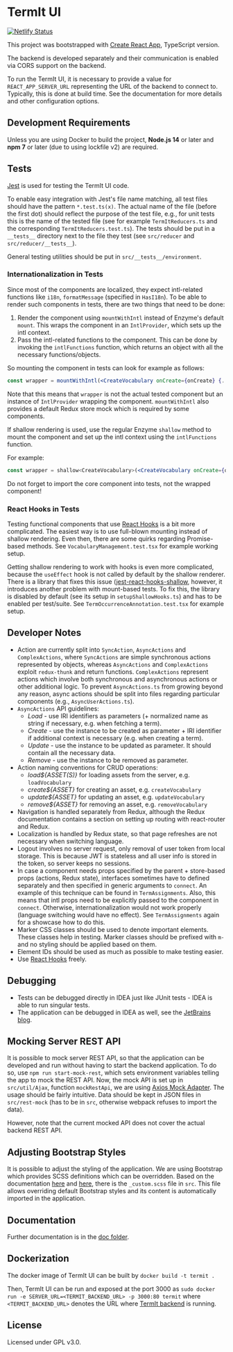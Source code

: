 # TermIt UI 
[![Netlify Status](https://api.netlify.com/api/v1/badges/a0f3b22c-93d8-4017-a5e5-0d4d531ebd94/deploy-status)](https://app.netlify.com/sites/termit-dev/deploys)

This project was bootstrapped with [Create React App](https://github.com/wmonk/create-react-app-typescript), TypeScript version.

The backend is developed separately and their communication is enabled via CORS support on the backend.

To run the TermIt UI, it is necessary to provide a value for `REACT_APP_SERVER_URL` representing the URL of the backend to connect to. 
Typically, this is done at build time. See the documentation for more details and other configuration options.

## Development Requirements

Unless you are using Docker to build the project, **Node.js 14** or later and **npm 7** or later (due to using lockfile v2) are required.

## Tests

[Jest](https://jestjs.io/en/) is used for testing the TermIt UI code.

To enable easy integration with Jest's file name matching, all test files should have the pattern `*.test.ts(x)`. The actual
name of the file (before the first dot) should reflect the purpose of the test file, e.g., for unit tests this is the name of the
tested file (see for example `TermItReducers.ts` and the corresponding `TermItReducers.test.ts`).  The tests should be put in a `__tests__` directory
next to the file they test (see `src/reducer` and `src/reducer/__tests__`).

General testing utilities should be put in `src/__tests__/environment`.

### Internationalization in Tests

Since most of the components are localized, they expect intl-related functions like `i18n`, `formatMessage` (specified in `HasI18n`). To be able to render such components
in tests, there are two things that need to be done:
1. Render the component using `mountWithIntl` instead of Enzyme's default `mount`. This wraps the component in an `IntlProvider`, which sets up the intl context.
2. Pass the intl-related functions to the component. This can be done by invoking the `intlFunctions` function, which returns an object with all the necessary functions/objects.

So mounting the component in tests can look for example as follows:
```jsx harmony
const wrapper = mountWithIntl(<CreateVocabulary onCreate={onCreate} {...intlFunctions()}/>);
```

Note that this means that `wrapper` is not the actual tested component but an instance of `IntlProvider` wrapping the component. `mountWithIntl` also provides a default Redux store
mock which is required by some components.

If shallow rendering is used, use the regular Enzyme `shallow` method to mount the component and set up the intl context using the `intlFunctions` function.

For example:
```jsx harmony
const wrapper = shallow<CreateVocabulary>(<CreateVocabulary onCreate={onCreate} {...intlFunctions()}/>);
```

Do not forget to import the core component into tests, not the wrapped component!

### React Hooks in Tests

Testing functional components that use [React Hooks](https://reactjs.org/docs/hooks-intro.htm) is a bit more complicated. The easiest way is to use full-blown mounting instead
of shallow rendering. Even then, there are some quirks regarding Promise-based methods. See `VocabularyManagement.test.tsx` for example working setup.

Getting shallow rendering to work with hooks is even more complicated, because the `useEffect` hook is not called by default by the shallow renderer. There is a library
that fixes this issue ([jest-react-hooks-shallow](https://github.com/mikeborozdin/jest-react-hooks-shallow), however, it introduces another problem with mount-based tests. 
To fix this, the library is disabled by default (see its setup in `setupShallowHooks.ts`) and has to be enabled per test/suite. See `TermOccurrenceAnnotation.test.tsx` for
example setup.

## Developer Notes

* Action are currently split into `SyncAction`, `AsyncActions` and `ComplexActions`, where `SyncActions` are simple synchronous actions represented by objects,
whereas `AsyncActions` and `ComplexActions` exploit `redux-thunk` and return functions. `ComplexActions` represent actions which involve both synchronous and
asynchronous actions or other additional logic. To prevent `AsyncActions.ts` from growing beyond any reason, async actions should be split into files regarding
  particular components (e.g., `AsyncUserActions.ts`).
* `AsyncActions` API guidelines:
    * _Load_ - use IRI identifiers as parameters (+ normalized name as string if necessary, e.g. when fetching a term).
    * _Create_ - use the instance to be created as parameter + IRI identifier if additional context is necessary (e.g. when creating a term).
    * _Update_ - use the instance to be updated as parameter. It should contain all the necessary data.
    * _Remove_ - use the instance to be removed as parameter.
* Action naming conventions for CRUD operations:
    * _load${ASSET(S)}_ for loading assets from the server, e.g. `loadVocabulary`
    * _create${ASSET}_ for creating an asset, e.g. `createVocabulary`
    * _update${ASSET}_ for updating an asset, e.g. `updateVocabulary`
    * _remove${ASSET}_ for removing an asset, e.g. `removeVocabulary`
* Navigation is handled separately from Redux, although the Redux documentation contains a section on setting up routing with react-router and Redux.
* Localization is handled by Redux state, so that page refreshes are not necessary when switching language.
* Logout involves no server request, only removal of user token from local storage. This is because JWT is stateless and all user info is stored in the token,
so server keeps no sessions.
* In case a component needs props specified by the parent + store-based props (actions, Redux state), interfaces sometimes have to defined 
separately and then specified in generic arguments to `connect`. An example of this technique can be found in `TermAssignments`. 
Also, this means that intl props need to be explicitly passed to the component in `connect`. Otherwise, internationalization would not work properly 
(language switching would have no effect). See `TermAssignments` again for a showcase how to do this.
* Marker CSS classes should be used to denote important elements. These classes help in testing. Marker classes should be prefixed with `m-` and no styling should be applied based on them.
* Element IDs should be used as much as possible to make testing easier.
* Use [React Hooks](https://reactjs.org/docs/hooks-intro.htm) freely.


## Debugging

* Tests can be debugged directly in IDEA just like JUnit tests - IDEA is able to run singular tests.
* The application can be debugged in IDEA as well, see the [JetBrains blog](https://blog.jetbrains.com/webstorm/2017/01/debugging-react-apps/).

## Mocking Server REST API
It is possible to mock server REST API, so that the application can be developed and run without having to start the backend application.
To do so, use `npm run start-mock-rest`, which sets environment variables telling the app to mock the REST API. Now, the mock API is set up
in `src/util/Ajax`, function `mockRestApi`, we are using [Axios Mock Adapter](https://github.com/ctimmerm/axios-mock-adapter). The usage should be
fairly intuitive. Data should be kept in JSON files in `src/rest-mock` (has to be in `src`, otherwise webpack refuses to import the data).

However, note that the current mocked API does not cover the actual backend REST API.

## Adjusting Bootstrap Styles

It is possible to adjust the styling of the application. We are using Bootstrap which provides SCSS definitions which can be overridden. Based on the
documentation [here](https://getbootstrap.com/docs/4.0/getting-started/webpack/#importing-precompiled-sass) and [here](https://getbootstrap.com/docs/4.0/getting-started/theming/),
there is the `_custom.scss` file in `src`. This file allows overriding default Bootstrap styles and its content is automatically imported in the application.

## Documentation

Further documentation is in the [doc folder](doc/index.md).

## Dockerization

The docker image of TermIt UI can be built by 
`docker build -t termit .` 

Then, TermIt UI can be run and exposed at the port 3000 as 
`sudo docker run -e SERVER_URL=<TERMIT_BACKEND_URL> -p 3000:80 termit`
where `<TERMIT_BACKEND_URL>` denotes the URL where [TermIt backend](https://github.com/kbss-cvut/termit) is running.

## License

Licensed under GPL v3.0.
